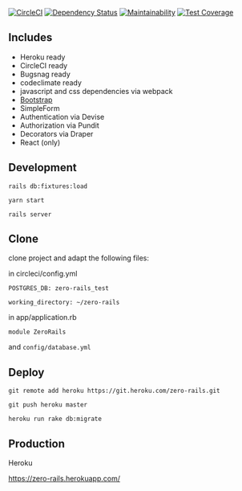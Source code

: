 [![CircleCI](https://circleci.com/gh/grrrisu/zero-rails.svg?style=svg)](https://circleci.com/gh/grrrisu/zero-rails)
[![Dependency Status](https://gemnasium.com/badges/github.com/grrrisu/zero-rails.svg)](https://gemnasium.com/github.com/grrrisu/zero-rails)
[![Maintainability](https://api.codeclimate.com/v1/badges/edb44b90aed4229d22f4/maintainability)](https://codeclimate.com/github/grrrisu/zero-rails/maintainability)
[![Test Coverage](https://api.codeclimate.com/v1/badges/edb44b90aed4229d22f4/test_coverage)](https://codeclimate.com/github/grrrisu/zero-rails/test_coverage)

## Includes

* Heroku ready
* CircleCI ready
* Bugsnag ready
* codeclimate ready
* javascript and css dependencies via webpack
* [Bootstrap](https://getbootstrap.com/)
* SimpleForm
* Authentication via Devise
* Authorization via Pundit
* Decorators via Draper
* React (only)

## Development

`rails db:fixtures:load`

`yarn start`

`rails server`

## Clone

clone project and adapt the following files:

in circleci/config.yml

`POSTGRES_DB: zero-rails_test`

`working_directory: ~/zero-rails`

in app/application.rb

`module ZeroRails`

and `config/database.yml`

## Deploy

`git remote add heroku https://git.heroku.com/zero-rails.git`

`git push heroku master`

`heroku run rake db:migrate`

## Production

Heroku

https://zero-rails.herokuapp.com/
